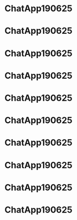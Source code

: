 # ChatApp190625
# ChatApp190625
# ChatApp190625
# ChatApp190625
# ChatApp190625
# ChatApp190625
# ChatApp190625
# ChatApp190625
# ChatApp190625
# ChatApp190625
